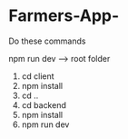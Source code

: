 # Farmers-App-

Do these commands

npm run dev --> root folder


1.  cd client
2.  npm install 
3.  cd ..
4.  cd backend  
5.  npm install
6.  npm run dev
